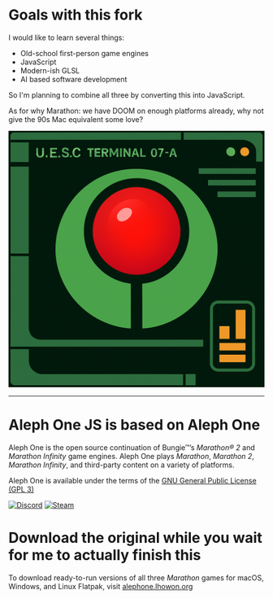 # Goals with this fork

I would like to learn several things:

* Old-school first-person game engines
* JavaScript
* Modern-ish GLSL
* AI based software development

So I'm planning to combine all three by converting this into JavaScript.

As for why Marathon: we have DOOM on enough platforms already, why not give the 90s Mac equivalent some love?

![Aleph One JS](./aleph-one-js.png)

----

# Aleph One JS is based on Aleph One

Aleph One is the open source continuation of Bungie™’s _Marathon® 2_ and _Marathon Infinity_ game engines. Aleph One plays _Marathon_, _Marathon 2_, _Marathon Infinity_, and third-party content on a variety of platforms.

Aleph One is available under the terms of the [GNU General Public License (GPL 3)](http://www.gnu.org/licenses/gpl-3.0.html)

[![Discord](https://dcbadge.vercel.app/api/server/NvF3pdV)](https://discord.gg/NvF3pdV)     [![Steam](https://img.shields.io/badge/steam-%23000000.svg?style=for-the-badge&logo=steam&logoColor=white)](https://store.steampowered.com/developer/alephone)

# Download the original while you wait for me to actually finish this

To download ready-to-run versions of all three _Marathon_ games for macOS,
Windows, and Linux Flatpak, visit
[alephone.lhowon.org](https://alephone.lhowon.org)
